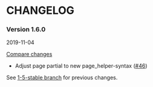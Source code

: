 # CHANGELOG

### Version 1.6.0

2019-11-04

[Compare changes](https://github.com/codevise/pageflow-progress-navigation-bar/compare/1-5-stable...v1.6.0)

- Adjust page partial to new page_helper-syntax
  ([#46](https://github.com/codevise/pageflow-progress-navigation-bar/pull/46))

See
[1-5-stable branch](https://github.com/codevise/pageflow-progress-navigation-bar/blob/1-5-stable/CHANGELOG.md)
for previous changes.
